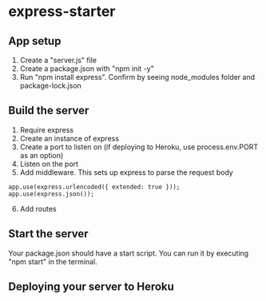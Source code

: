 # express-starter

## App setup
1. Create a "server.js" file
2. Create a package.json with "npm init -y"
3. Run "npm install express".  Confirm by seeing node_modules folder and package-lock.json

## Build the server
1. Require express
2. Create an instance of express
3. Create a port to listen on (if deploying to Heroku, use process.env.PORT as an option)
4. Listen on the port
5. Add middleware.  This sets up express to parse the request body
```
app.use(express.urlencoded({ extended: true }));
app.use(express.json());
```
6. Add routes

## Start the server
Your package.json should have a start script.  You can run it by executing "npm start" in the terminal.

## Deploying your server to Heroku
